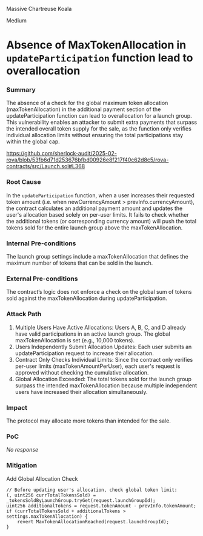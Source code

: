Massive Chartreuse Koala

Medium

# Absence of MaxTokenAllocation in `updateParticipation` function lead to overallocation

### Summary

The absence of a check for the global maximum token allocation (maxTokenAllocation) in the additional payment section of the updateParticipation function can lead to overallocation for a launch group. This vulnerability enables an attacker to submit extra payments that surpass the intended overall token supply for the sale, as the function only verifies individual allocation limits without ensuring the total participations stay within the global cap.

https://github.com/sherlock-audit/2025-02-rova/blob/53fb6d71d253676bfbd00926e8f217f40c62d8c5/rova-contracts/src/Launch.sol#L368

### Root Cause

In the `updateParticipation` function, when a user increases their requested token amount (i.e. when newCurrencyAmount > prevInfo.currencyAmount), the contract calculates an additional payment amount and updates the user's allocation based solely on per-user limits. It fails to check whether the additional tokens (or corresponding currency amount) will push the total tokens sold for the entire launch group above the maxTokenAllocation.

### Internal Pre-conditions

The launch group settings include a maxTokenAllocation that defines the maximum number of tokens that can be sold in the launch.

### External Pre-conditions

The contract’s logic does not enforce a check on the global sum of tokens sold against the maxTokenAllocation during updateParticipation.


### Attack Path

1. Multiple Users Have Active Allocations:
Users A, B, C, and D already have valid participations in an active launch group. The global maxTokenAllocation is set (e.g., 10,000 tokens).
2. Users Independently Submit Allocation Updates:
Each user submits an updateParticipation request to increase their allocation.
3. Contract Only Checks Individual Limits:
Since the contract only verifies per-user limits (maxTokenAmountPerUser), each user's request is approved without checking the cumulative allocation.
4. Global Allocation Exceeded:
The total tokens sold for the launch group surpass the intended maxTokenAllocation because multiple independent users have increased their allocation simultaneously.

### Impact

The protocol may allocate more tokens than intended for the sale.

### PoC

_No response_

### Mitigation

Add Global Allocation Check
```solidity 
// Before updating user's allocation, check global token limit:
(, uint256 currTotalTokensSold) = _tokensSoldByLaunchGroup.tryGet(request.launchGroupId);
uint256 additionalTokens = request.tokenAmount - prevInfo.tokenAmount;
if (currTotalTokensSold + additionalTokens > settings.maxTokenAllocation) {
    revert MaxTokenAllocationReached(request.launchGroupId);
}

```